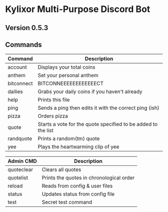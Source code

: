 **Kylixor Multi-Purpose Discord Bot**
=====================================

Version 0.5.3
-------------

Commands
--------

| Command     | Description
| ----------- | -----------
| account	  | Displays your total coins
| anthem	  | Set your personal anthem
| bitconnect  | BITCONNEEEEEEEEEEEECT
| dailies	  | Grabs your daily coins if you haven't already
| help        | Prints this file
| ping        | Sends a ping then edits it with the correct ping (ish)
| pizza       | Orders pizza
| quote       | Starts a vote for the quote specified to be added to the list
| randquote   | Prints a random(tm) quote
| yee         | Plays the heartwarming clip of yee

| Admin CMD   | Description
| ----------- | -----------
| quoteclear  | Clears all quotes
| quotelist   | Prints the quotes in chronological order
| reload      | Reads from config & user files
| status      | Updates status from config file
| test        | Secret test command
